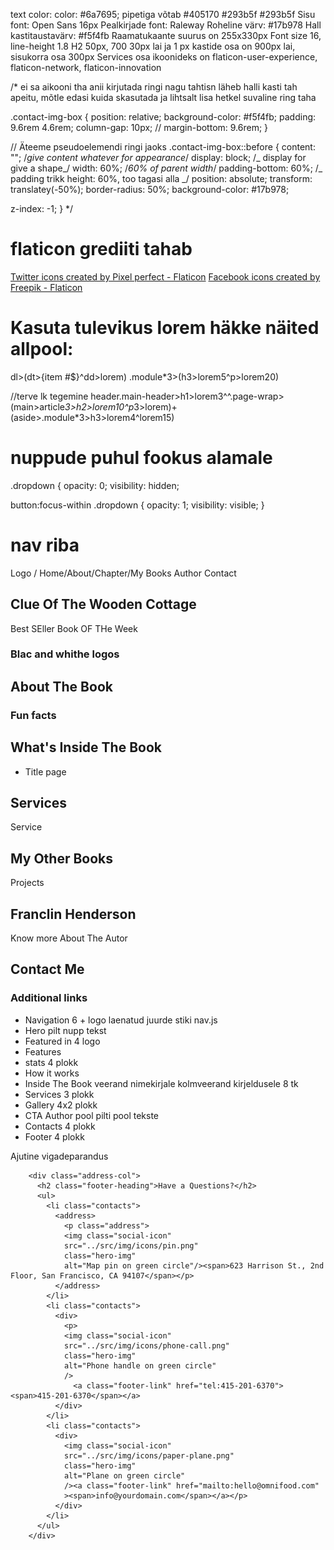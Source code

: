 text color: color: #6a7695;
pipetiga võtab #405170
#293b5f #293b5f
Sisu font: Open Sans 16px
Pealkirjade font: Raleway
Roheline värv: #17b978
Hall kastitaustavärv: #f5f4fb
Raamatukaante suurus on 255x330px
Font size 16, line-height 1.8
H2 50px, 700
30px lai ja 1 px
kastide osa on 900px lai, sisukorra osa 300px
Services osa ikoonideks on flaticon-user-experience, flaticon-network, flaticon-innovation

/\*
ei sa aikooni tha anii kirjutada ringi nagu tahtisn läheb halli kasti tah apeitu, mõtle edasi kuida skasutada ja lihtsalt lisa hetkel suvaline ring taha

.contact-img-box {
position: relative;
background-color: #f5f4fb;
padding: 9.6rem 4.6rem;
column-gap: 10px;
// margin-bottom: 9.6rem;
}

// Äteeme pseudoelemendi ringi jaoks
.contact-img-box::before {
content: ""; /_give content whatever for appearance_/
display: block; /_ display for give a shape_/
width: 60%;
/_60% of parent width_/
padding-bottom: 60%; /_ padding trikk height: 60%, too tagasi alla _/
position: absolute;
transform: translatey(-50%);
border-radius: 50%;
background-color: #17b978;

z-index: -1;
}
\*/

# flaticon grediiti tahab

<a href="https://www.flaticon.com/free-icons/twitter" title="twitter icons">Twitter icons created by Pixel perfect - Flaticon</a>
<a href="https://www.flaticon.com/free-icons/facebook" title="facebook icons">Facebook icons created by Freepik - Flaticon</a>

# Kasuta tulevikus lorem häkke näited allpool:

dl>(dt>{item #$}^dd>lorem)
.module\*3>(h3>lorem5^p>lorem20)

//terve lk tegemine
header.main-header>h1>lorem3^^.page-wrap>
(main>article*3>h2>lorem10^p*3>lorem)+
(aside>.module\*3>h3>lorem4^lorem15)

# nuppude puhul fookus alamale

.dropdown {
opacity: 0;
visibility: hidden;

button:focus-within .dropdown {
opacity: 1;
visibility: visible;
}

# nav riba

Logo / Home/About/Chapter/My Books Author Contact

## Clue Of The Wooden Cottage

Best SEller Book OF THe Week

### Blac and whithe logos

## About The Book

### Fun facts

## What's Inside The Book

- Title page

## Services

Service

## My Other Books

Projects

## Franclin Henderson

Know more About The Autor

## Contact Me

### Additional links

- Navigation 6 + logo
  laenatud juurde stiki nav.js
- Hero
  pilt nupp tekst
- Featured in 4 logo
- Features
- stats
  4 plokk
- How it works
- Inside The Book
  veerand nimekirjale kolmveerand kirjeldusele 8 tk
- Services
  3 plokk
- Gallery
  4x2 plokk
- CTA Author
  pool pilti pool tekste
- Contacts
  4 plokk
- Footer
  4 plokk

<!-- ### About The Book -->

Ajutine vigadeparandus

        <div class="address-col">
          <h2 class="footer-heading">Have a Questions?</h2>
          <ul>
            <li class="contacts">
              <address>
                <p class="address">
                <img class="social-icon"
                src="../src/img/icons/pin.png"
                class="hero-img"
                alt="Map pin on green circle"/><span>623 Harrison St., 2nd Floor, San Francisco, CA 94107</span></p>
              </address>
            </li>
            <li class="contacts">
              <div>
                <p>
                <img class="social-icon"
                src="../src/img/icons/phone-call.png"
                class="hero-img"
                alt="Phone handle on green circle"
                />
                  <a class="footer-link" href="tel:415-201-6370"><span>415-201-6370</span></a>
              </div>
            </li>
            <li class="contacts">
              <div>
                <img class="social-icon"
                src="../src/img/icons/paper-plane.png"
                class="hero-img"
                alt="Plane on green circle"
                /><a class="footer-link" href="mailto:hello@omnifood.com"
                ><span>info@yourdomain.com</span></a></p>
              </div>
            </li>
          </ul>
        </div>
